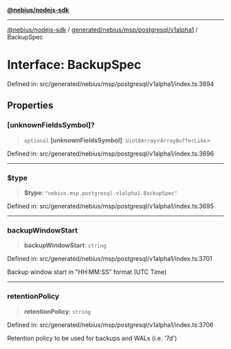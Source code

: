 [**@nebius/nodejs-sdk**](../../../../../../README.md)

---

[@nebius/nodejs-sdk](../../../../../../README.md) / [generated/nebius/msp/postgresql/v1alpha1](../README.md) / BackupSpec

# Interface: BackupSpec

Defined in: src/generated/nebius/msp/postgresql/v1alpha1/index.ts:3694

## Properties

### \[unknownFieldsSymbol\]?

> `optional` **\[unknownFieldsSymbol\]**: `Uint8Array`\<`ArrayBufferLike`\>

Defined in: src/generated/nebius/msp/postgresql/v1alpha1/index.ts:3696

---

### $type

> **$type**: `"nebius.msp.postgresql.v1alpha1.BackupSpec"`

Defined in: src/generated/nebius/msp/postgresql/v1alpha1/index.ts:3695

---

### backupWindowStart

> **backupWindowStart**: `string`

Defined in: src/generated/nebius/msp/postgresql/v1alpha1/index.ts:3701

Backup window start in "HH:MM:SS" format (UTC Time)

---

### retentionPolicy

> **retentionPolicy**: `string`

Defined in: src/generated/nebius/msp/postgresql/v1alpha1/index.ts:3706

Retention policy to be used for backups and WALs (i.e. '7d')

